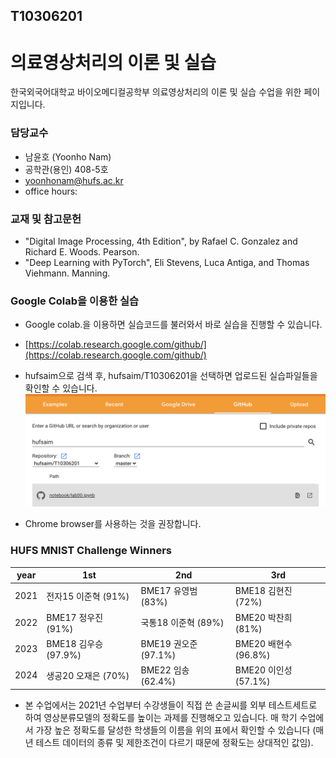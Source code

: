 ## T10306201
# 의료영상처리의 이론 및 실습
한국외국어대학교 바이오메디컬공학부 의료영상처리의 이론 및 실습 수업을 위한 페이지입니다. 

### 담당교수
- 남윤호 (Yoonho Nam)
- 공학관(용인) 408-5호
- yoonhonam@hufs.ac.kr
- office hours: 

### 교재 및 참고문헌
- "Digital Image Processing, 4th Edition", by Rafael C. Gonzalez and Richard E. Woods. Pearson.
- "Deep Learning with PyTorch", Eli Stevens, Luca Antiga, and Thomas Viehmann. Manning.

### Google Colab을 이용한 실습
- Google colab.을 이용하면 실습코드를 불러와서 바로 실습을 진행할 수 있습니다.

- [https://colab.research.google.com/github/](https://colab.research.google.com/github/)

- hufsaim으로 검색 후, hufsaim/T10306201을 선택하면 업로드된 실습파일들을 확인할 수 있습니다.
![](colab_github.png)
- Chrome browser를 사용하는 것을 권장합니다.

### HUFS MNIST Challenge Winners

| year  | 1st | 2nd | 3rd |
| ----- | --- | --- | --- |
| 2021 | 전자15 이준혁 (91%) | BME17 유영범 (83%) | BME18 김현진 (72%) |
| 2022 | BME17 정우진 (91%) | 국통18 이준혁 (89%)| BME20 박찬희 (81%)|
| 2023 | BME18 김우승 (97.9%)| BME19 권오준 (97.1%) | BME20 배현수 (96.8%)|
| 2024 | 생공20 오재은 (70%) | BME22 임송 (62.4%) | BME20 이인성 (57.1%) |
- 본 수업에서는 2021년 수업부터 수강생들이 직접 쓴 손글씨를 외부 테스트세트로 하여 영상분류모델의 정확도를 높이는 과제를 진행해오고 있습니다. 매 학기 수업에서 가장 높은 정확도를 달성한 학생들의 이름을 위의 표에서 확인할 수 있습니다 (매년 테스트 데이터의 종류 및 제한조건이 다르기 때문에 정확도는 상대적인 값임).
  
